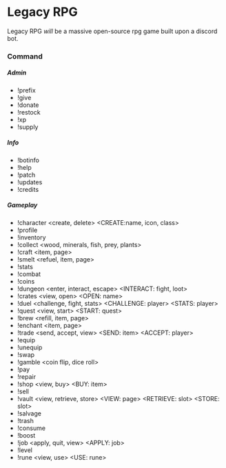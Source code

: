 # Legacy RPG
Legacy RPG *will* be a massive open-source rpg game built upon a discord bot.


### Command
##### Admin
* !prefix <prefix>
* !give <itemIndex>
* !donate <amount>
* !restock <player>
* !xp <stat> <player>
* !supply <crate> <player>

##### Info
* !botinfo
* !help
* !patch
* !updates
* !credits

##### Gameplay
* !character <create, delete> <CREATE:name, icon, class>
* !profile <user>
* !inventory
* !collect <wood, minerals, fish, prey, plants>
* !craft <item, page>
* !smelt <refuel, item, page>
* !stats <player>
* !combat
* !coins
* !dungeon <enter, interact, escape> <INTERACT: fight, loot>
* !crates <view, open> <OPEN: name>
* !duel <challenge, fight, stats> <CHALLENGE: player> <STATS: player>
* !quest <view, start> <START: quest>
* !brew <refill, item, page>
* !enchant <item, page>
* !trade <send, accept, view> <SEND: item> <ACCEPT: player>
* !equip <item>
* !unequip <slot>
* !swap <slot1> <slot2>
* !gamble <amount> <coin flip, dice roll>
* !pay <player> <amount>
* !repair <item>
* !shop <view, buy> <BUY: item>
* !sell <item>
* !vault <view, retrieve, store> <VIEW: page> <RETRIEVE: slot> <STORE: slot>
* !salvage <item>
* !trash <item>
* !consume <item>
* !boost
* !job <apply, quit, view> <APPLY: job>
* !level <player>
* !rune <view, use> <USE: rune>
